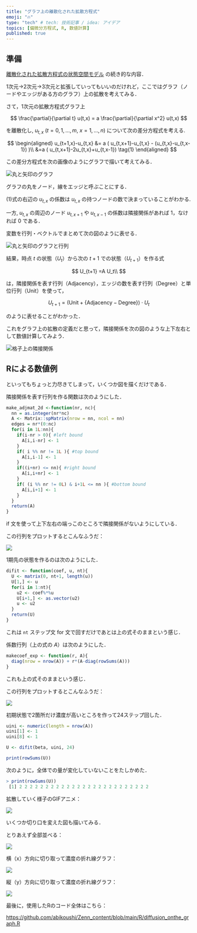 ```yaml
---
title: "グラフ上の離散化された拡散方程式"
emoji: "🔥"
type: "tech" # tech: 技術記事 / idea: アイデア
topics: [偏微分方程式, R, 数値計算]
published: true
---
```


## 準備

[離散化された拡散方程式の状態空間モデル](https://zenn.dev/abe2/articles/10bc59bec3280c) の続き的な内容．

1次元→2次元→3次元と拡張していってもいいのだけれど，ここではグラフ（ノードやエッジがある方のグラフ）上の拡散を考えてみる．

さて，1次元の拡散方程式グラフ上

$$
\frac{\partial}{\partial t} u(t,x) = a \frac{\partial}{\partial x^2} u(t,x)
$$

を離散化し, $u_{t, x}$ ($t=0,1, \ldots ,m$, $x=1, \ldots ,n$) について次の差分方程式を考える.

$$
\begin{aligned}
u_{t+1,x}-u_{t,x} &= a ( u_{t,x+1}-u_{t,x} - (u_{t,x}-u_{t,x-1})  )\\
&=a ( u_{t,x+1}-2u_{t,x}+u_{t,x-1}) \tag{1}
\end{aligned}
$$

この差分方程式を次の画像のようにグラフで描いて考えてみる．

![丸と矢印のグラフ](/images/diffeq_onthe_graph/diffeq1.jpg)

グラフの丸をノード，線をエッジと呼ぶことにする．

(1)式の右辺の $u_{t,x}$ の係数は $u_{t,x}$ の持つノードの数で決まっていることがわかる.

一方, $u_{t,x}$ の周辺のノード $u_{t,x+1}$ や $u_{t,x-1}$ の係数は隣接関係があれば 1，なければ 0 である．

変数を行列・ベクトルでまとめて次の図のように表せる．

![丸と矢印のグラフと行列](/images/diffeq_onthe_graph/diffeq2.jpg)

結果，時点 $t$ の状態（$U_t$）から次の $t+1$ での状態（$U_{t+1}$）を作る式

$$
U_{t+1}  =A U_t\\
$$

は，隣接関係を表す行列（Adjacency），エッジの数を表す行列（Degree）と単位行列（Unit）を使って，

$$
U_{t+1} = ( \text{Unit} +\{ \text{Adjacency} - \text{Degree}\})\cdot U_t
$$
 
のように表せることがわかった．

これをグラフ上の拡散の定義だと思って，隣接関係を次の図のような上下左右として数値計算してみよう．

![格子上の隣接関係](/images/diffeq_onthe_graph/diffeq3.jpg)


## Rによる数値例

といってもちょっと力尽きてしまって，いくつか図を描くだけである．

隣接関係を表す行列を作る関数は次のようにした．

```r
make_adjmat_2d <-function(nr, nc){
  nn = as.integer(nr*nc)
  A <- Matrix::spMatrix(nrow = nn, ncol = nn)
  edges = nr*(0:nc) 
  for(i in 1L:nn){
    if(i-nr > 0){ #left bound
      A[i,i-nr] <- 1
    }
    if( i %% nr != 1L ){ #top bound
      A[i,i-1] <- 1
    }
    if((i+nr) <= nn){ #right bound
      A[i,i+nr] <- 1
    }
    if( (i %% nr != 0L) & i+1L <= nn ){ #bottom bound
      A[i,i+1] <- 1
    }
  }
  return(A)
}
```

if 文を使って上下左右の端っこのところで隣接関係がないようにしている．

この行列をプロットするとこんなふうだ：

![](/images/diffeq_onthe_graph/adjmat.jpg)

1期先の状態を作るのは次のようにした．

```r
difit <- function(coef, u, nt){
  U <- matrix(0, nt+1, length(u))
  U[1,] <- u
  for(i in 1:nt){
    u2 <- coef%*%u
    U[i+1,] <- as.vector(u2)
    u <- u2
  }
  return(U)
}

```

これは `nt` ステップ文 for 文で回すだけであとは上の式そのままという感じ．

係数行列（上の式の $A$）は次のようにした．


```r
makecoef_exp <- function(r, A){
  diag(nrow = nrow(A)) + r*(A-diag(rowSums(A)))
}
```

これも上の式そのままという感じ．

この行列をプロットするとこんなふうだ：

![](/images/diffeq_onthe_graph/coefmat.jpg)

初期状態で2箇所だけ濃度が高いところを作って24ステップ回した．

```r
uini <- numeric(length = nrow(A))
uini[1] <- 1
uini[8] <- 1

U <- difit(beta, uini, 24)

print(rowSums(U))
```

次のように，全体での量が変化していないことをたしかめた．

```r
> print(rowSums(U))
 [1] 2 2 2 2 2 2 2 2 2 2 2 2 2 2 2 2 2 2 2 2 2 2 2 2 2
```

拡散していく様子のGIFアニメ：

![](/images/diffeq_onthe_graph/tiles.gif)


いくつか切り口を変えた図も描いてみる．

とりあえず全部並べる：

![](/images/diffeq_onthe_graph/tiles.png)


横（x）方向に切り取って濃度の折れ線グラフ：

![](/images/diffeq_onthe_graph/xoriented.png)


縦（y）方向に切り取って濃度の折れ線グラフ：

![](/images/diffeq_onthe_graph/yoriented.png)


最後に，使用したRのコード全体はこちら：

https://github.com/abikoushi/Zenn_content/blob/main/R/diffusion_onthe_graph.R